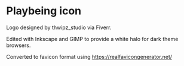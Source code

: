 # Playbeing icon

Logo designed by thwipz_studio via Fiverr.

Edited with Inkscape and GIMP to provide a white halo for dark theme browsers.

Converted to favicon format using https://realfavicongenerator.net/
